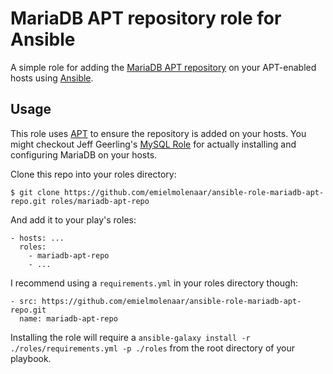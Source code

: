 MariaDB APT repository role for Ansible
=================

A simple role for adding the [MariaDB APT repository](https://downloads.mariadb.org/mariadb/repositories/) on your APT-enabled hosts using [Ansible](http://www.ansibleworks.com/).

Usage
-----

This role uses [APT](https://docs.ansible.com/ansible/latest/modules/apt_module.html) to ensure the repository is added on your hosts. You might checkout Jeff Geerling's [MySQL Role](https://github.com/geerlingguy/ansible-role-mysql) for actually installing and configuring MariaDB on your hosts.

Clone this repo into your roles directory:

    $ git clone https://github.com/emielmolenaar/ansible-role-mariadb-apt-repo.git roles/mariadb-apt-repo

And add it to your play's roles:

    - hosts: ...
      roles:
        - mariadb-apt-repo
        - ...

I recommend using a `requirements.yml` in your roles directory though:

    - src: https://github.com/emielmolenaar/ansible-role-mariadb-apt-repo.git
      name: mariadb-apt-repo

Installing the role will require a `ansible-galaxy install -r ./roles/requirements.yml -p ./roles` from the root directory of your playbook.
